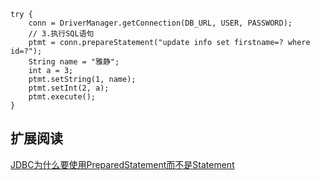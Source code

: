 ```
try {  
	conn = DriverManager.getConnection(DB_URL, USER, PASSWORD);  
	// 3.执行SQL语句  
	ptmt = conn.prepareStatement("update info set firstname=? where id=?");  
	String name = "雅静";  
	int a = 3;  
	ptmt.setString(1, name);  
	ptmt.setInt(2, a);  
	ptmt.execute();  
} 
```
## 扩展阅读
[JDBC为什么要使用PreparedStatement而不是Statement](http://www.importnew.com/5006.html)
